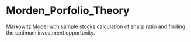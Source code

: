 # Morden_Porfolio_Theory
Markowitz Model with sample stocks calculation of sharp ratio and finding the optimum investment opportunity.
